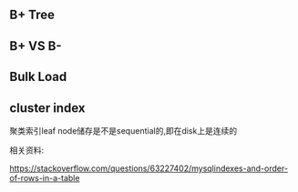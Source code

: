 ## B+ Tree



## B+ VS B-



## Bulk Load



## cluster index

聚类索引leaf node储存是不是sequential的,即在disk上是连续的



相关资料:

https://stackoverflow.com/questions/63227402/mysqlindexes-and-order-of-rows-in-a-table







